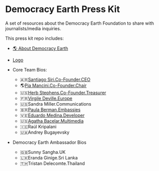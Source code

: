 # Democracy Earth Press Kit
A set of resources about the Democracy Earth Foundation to share with journalists/media inquiries.

This press kit repo includes: 

- [🌎 About Democracy Earth](https://github.com/DemocracyEarth/press-kit/blob/master/About-DEF.md#about-democracy-earth-foundation)
- [Logo](https://github.com/DemocracyEarth/press-kit/blob/master/logo.md)

- Core Team Bios: 
   - 🇦🇷[Santiago Siri.Co-Founder.CEO](https://github.com/DemocracyEarth/press-kit/blob/master/Santi%20Siri.md#santiago-sirifounderceo)
   - 🌎[Pia Mancini.Co-Founder.Chair](https://github.com/DemocracyEarth/press-kit/blob/master/Pia%20Mancini.md#pia-mancinivoice)
   - 🇺🇸[Herb Stephens.Co-Founder.Treasurer](https://github.com/DemocracyEarth/press-kit/blob/master/Herb%20Stephens.md#herb-stephensco-founder)
   - 🇫🇷[Virgile Deville.Europe](https://github.com/DemocracyEarth/press-kit/blob/master/Virgile%20Deville.md#virgile-devilledeveloper) 
   - 🇺🇸Sandra Miller.Communications
   - 🇧🇷[Paula Berman.Embassies](https://github.com/DemocracyEarth/press-kit/blob/master/Paula%20Berman.md#paula-bermanembassies)
   - 🇻🇪[Eduardo Medina.Developer](https://github.com/DemocracyEarth/press-kit/blob/master/Eduardo%20Medina.md#eduardo-medinadeveloper)
   - 🇺🇸[Agatha Bacelar.Multimedia](https://github.com/DemocracyEarth/press-kit/blob/master/Agatha%20Bacelar.md#agatha-bacelarmultimedia)
   - 🇮🇨Raúl Kripalani
   - 🇺🇦Andrey Bugayevsky
  
- Democracy Earth Ambassador Bios
   - 🇬🇧Sunny Sangha.UK
   - 🇱🇰Eranda Ginige.Sri Lanka
   - 🇹🇭Tristan Delecomte.Thailand
   
   
   
   
   
